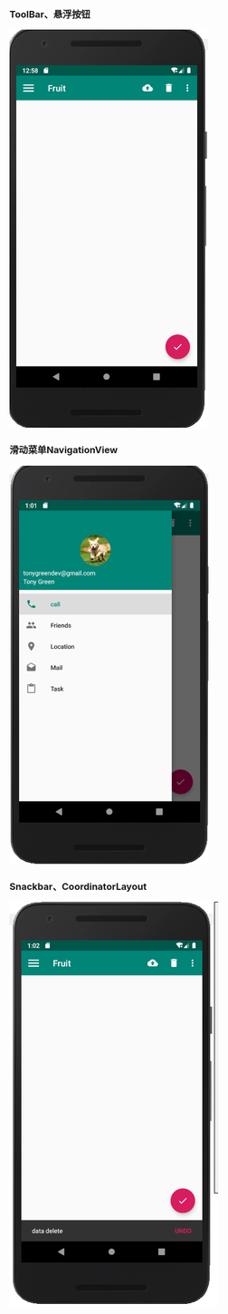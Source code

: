 ### ToolBar、悬浮按钮

![](./pic/Toolbar.png)

### 滑动菜单NavigationView

![](./pic/NavigationView.png)

### Snackbar、CoordinatorLayout

![](./pic/Snackbar_CoordinatorLayout.png)